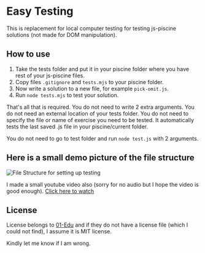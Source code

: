 # Easy Testing

This is replacement for local computer testing for testing js-piscine solutions (not made for DOM manipulation).

## How to use

1. Take the tests folder and put it in your piscine folder where you have rest of your js-piscine files.
2. Copy files `.gitignore` and `tests.mjs` to your piscine folder.
3. Now write a solution to a new file, for example `pick-omit.js`.
4. Run `node tests.mjs` to test your solution.

That's all that is required. You do not need to write 2 extra arguments. You do not need an external location of your tests folder.
You do not need to specify the file or name of exercise you need to be tested. It automatically tests the last saved .js file in your piscine/current folder.

You do not need to go to test folder and run `node test.js` with 2 arguments.

## Here is a small demo picture of the file structure

![File Structure for setting up testing](https://github.com/wtfuk/easyTestingJSPiscine/images/fstructure.png)

I made a small youtube video also (sorry for no audio but I hope the video is good enough). [Click here to watch](https://youtu.be/cu6b4J7rFlw)

## License

License belongs to [01-Edu](https://github.com/01-edu) and if they do not have a license file (which I could not find), I assume it is MIT license.

Kindly let me know if I am wrong.
